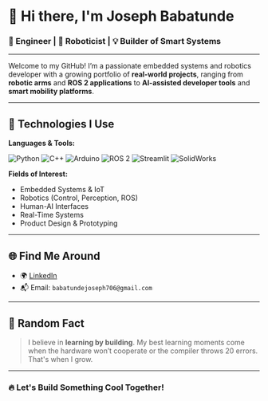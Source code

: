 # 👋 Hi there, I'm Joseph Babatunde

### 🧠 Engineer | 🤖 Roboticist | 💡 Builder of Smart Systems

---

Welcome to my GitHub! I’m a passionate embedded systems and robotics developer with a growing portfolio of **real-world projects**, ranging from **robotic arms** and **ROS 2 applications** to **AI-assisted developer tools** and **smart mobility platforms**.

---

## 🧰 Technologies I Use

**Languages & Tools:**
  
![Python](https://img.shields.io/badge/Python-3776AB?style=flat&logo=python&logoColor=white)
![C++](https://img.shields.io/badge/C++-00599C?style=flat&logo=c%2b%2b&logoColor=white)
![Arduino](https://img.shields.io/badge/Arduino-00979D?style=flat&logo=arduino&logoColor=white)
![ROS 2](https://img.shields.io/badge/ROS%202-22314E?style=flat&logo=ros&logoColor=white)
![Streamlit](https://img.shields.io/badge/Streamlit-FF4B4B?style=flat&logo=streamlit&logoColor=white)
![SolidWorks](https://img.shields.io/badge/SolidWorks-E2231A?style=flat&logoColor=white)

**Fields of Interest:**
  
- Embedded Systems & IoT
- Robotics (Control, Perception, ROS)
- Human-AI Interfaces
- Real-Time Systems
- Product Design & Prototyping

---

## 🌐 Find Me Around

- 🌍 [LinkedIn](https://www.linkedin.com/in/joseph-babatunde-a522852bb/)
- 📬 Email: `babatundejoseph706@gmail.com`

---

## 🧪 Random Fact

> I believe in **learning by building**. My best learning moments come when the hardware won’t cooperate or the compiler throws 20 errors. That's when I grow.

---

### 🔥 Let's Build Something Cool Together!

